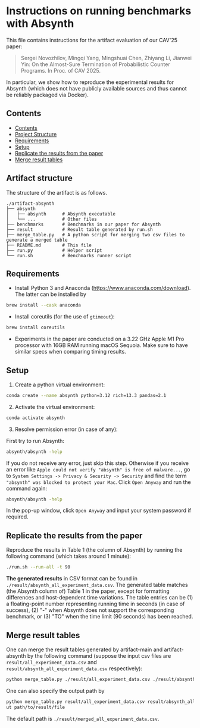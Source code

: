 # Instructions on running benchmarks with Absynth

This file contains instructions for the artifact evaluation of our CAV'25 paper:

> Sergei Novozhilov, Mingqi Yang, Mingshuai Chen, Zhiyang Li, Jianwei Yin:
On the Almost-Sure Termination of Probabilistic Counter Programs. In Proc. of CAV 2025.

In particular, we show how to reproduce the experimental results for Absynth (which does not have publicly available sources and thus cannot be reliably packaged via Docker).

## Contents
  - [Contents](#contents)
  - [Project Structure](#project-structure)
  - [Requirements](#requirements)
  - [Setup](#setup)
  - [Replicate the results from the paper](#replicate-the-results-from-the-paper)
  - [Merge result tables](#merge-result-tables)

## Artifact structure
The structure of the artifact is as follows.

```
./artifact-absynth
├── absynth          
│   ├── absynth      # Absynth executable
│   └── ...          # Other files
├── benchmarks       # Benchmarks in our paper for Absynth
├── result           # Result table generated by run.sh
├── merge_table.py   # A python script for merging two csv files to generate a merged table
├── README.md        # This file
├── run.py           # Helper script
└── run.sh           # Benchmarks runner script 
```

## Requirements
- Install Python 3 and Anaconda (https://www.anaconda.com/download). The latter can be installed by
```bash
brew install --cask anaconda
```
- Install coreutils (for the use of `gtimeout`):
```bash
brew install coreutils
```
- Experiments in the paper are conducted on a 3.22 GHz Apple M1 Pro processor with 16GB RAM running macOS Sequoia. Make sure to have similar specs when comparing timing results.



## Setup
1. Create a python virtual environment:
```bash
conda create --name absynth python=3.12 rich=13.3 pandas=2.1
```
2. Activate the virtual environment:
```bash
conda activate absynth
```
3. Resolve permission error (in case of any):

First try to run Absynth:
```bash
absynth/absynth -help
```
If you do not receive any error, just skip this step. Otherwise if you receive an error like `Apple could not verify "absynth" is free of malware...`, go to `System Settings -> Privacy & Security -> Security` and find the term `"absynth" was blocked to protect your Mac`. Click `Open Anyway` and run the command again:
```bash
absynth/absynth -help
```
In the pop-up window, click `Open Anyway` and input your system password if required.

## Replicate the results from the paper

Reproduce the results in Table 1 (the column of Absynth) by running the following command (which takes around 1 minute):

```bash
./run.sh --run-all -t 90
```


**The generated results** in CSV format can be found in `./result/absynth_all_experiment_data.csv`. The generated table matches (the Absynth column of) Table 1 in the paper, except for formatting differences and host-dependent time variations. The table entries can be (1) a floating-point number representing running time in seconds (in case of success), (2) "-" when Absynth does not support the corresponding benchmark, or (3) "TO" when the time limit (90 seconds) has been reached.


## Merge result tables

One can merge the result tables generated by artifact-main and artifact-absynth by the following command (suppose the input csv files are `result/all_experiment_data.csv` and `result/absynth_all_experiment_data.csv` respectively):
```bash 
python merge_table.py ./result/all_experiment_data.csv ./result/absynth_all_experiment_data.csv
```
One can also specify the output path by
```bash
python merge_table.py result/all_experiment_data.csv result/absynth_all_experiment_data.csv --outp
ut path/to/result/file
```
The default path is `./result/merged_all_experiment_data.csv`.
